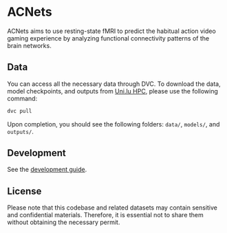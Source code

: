 # ACNets

ACNets aims to use resting-state fMRI to predict the habitual action video gaming experience by analyzing functional connectivity patterns of the brain networks.



 
## Data

You can access all the necessary data through DVC. To download the data, model checkpoints, and outputs from [Uni.lu HPC](https://hpc.uni.lu), please use the following command:

```bash
dvc pull
```

Upon completion, you should see the following folders: `data/`, `models/`, and `outputs/`.


## Development

See the [development guide](docs/development.md).


## License

Please note that this codebase and related datasets may contain sensitive and confidential materials. Therefore, it is essential not to share them without obtaining the necessary permit.

